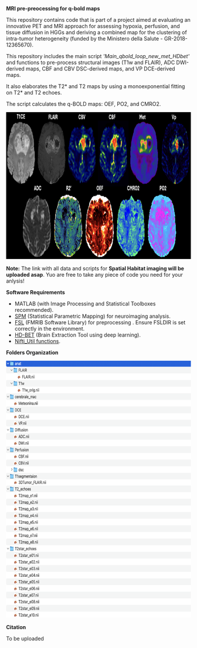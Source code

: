 **MRI pre-preocessing for q-bold maps**

This repository contains code that is part of a project aimed at evaluating an innovative PET and MRI approach for assessing hypoxia, perfusion, and tissue diffusion in HGGs and deriving a combined map for the clustering of intra-tumor heterogeneity (funded by the Ministero della Salute - GR-2018-12365670).

This repository includes the main script _'Main_qbold_loop_new_met_HDbet'_ and functions to pre-process structural images (T1w and FLAIR), ADC DWI-derived maps, CBF and CBV DSC-derived maps, and VP DCE-derived maps.

It also elaborates the T2* and T2 maps by using a monoexponential fitting on T2* and T2 echoes.

The script calculates the q-BOLD maps: OEF, PO2, and CMRO2.

<p align="center">
<img src="https://github.com/NicoloPecco/MRI-Pre-processing-for-Q-bold-maps/blob/main/Figures/Panel.png" width="1000" height="400">
</p>

**Note:**
The link with all data and scripts for **Spatial Habitat imaging will be uploaded asap**.
Yuo are free to take any piece of code you need for your anlysis!

**Software Requirements**

- MATLAB (with Image Processing and Statistical Toolboxes recommended).
- [SPM](https://www.fil.ion.ucl.ac.uk/spm/) (Statistical Parametric Mapping) for neuroimaging analysis.
- [FSL](https://fsl.fmrib.ox.ac.uk/fsl/docs/#/) (FMRIB Software Library) for preprocessing .
Ensure FSLDIR is set correctly in the environment.
- [HD-BET](https://github.com/MIC-DKFZ/HD-BET) (Brain Extraction Tool using deep learning).
- [Nifti_Util functions](https://www.mathworks.com/matlabcentral/fileexchange/8797-tools-for-nifti-and-analyze-image).

**Folders Organization**

<p align="left">
<img src="https://github.com/NicoloPecco/MRI-Pre-processing-for-Q-bold-maps/blob/main/Figures/Folders_organization.png" width="580" height="700">
</p>

**Citation**

To be uploaded
